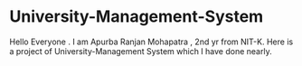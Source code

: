 # University-Management-System
Hello Everyone . I am Apurba Ranjan Mohapatra , 2nd yr from NIT-K.
Here is a project of University-Management System which I have done nearly.
